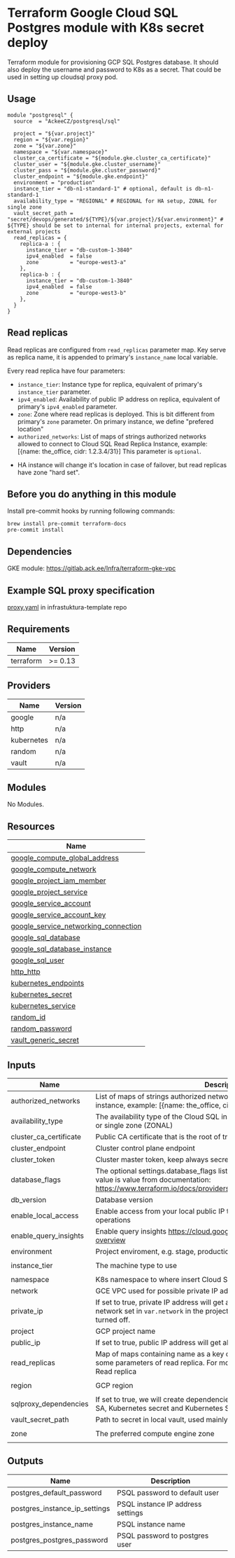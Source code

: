 # Terraform Google Cloud SQL Postgres module with K8s secret deploy

Terraform module for provisioning GCP SQL Postgres database. It should also deploy the username and password to K8s
as a secret. That could be used in setting up cloudsql proxy pod.

## Usage

```hcl
module "postgresql" {
  source  = "AckeeCZ/postgresql/sql"

  project = "${var.project}"
  region = "${var.region}"
  zone = "${var.zone}"
  namespace = "${var.namespace}"
  cluster_ca_certificate = "${module.gke.cluster_ca_certificate}"
  cluster_user = "${module.gke.cluster_username}"
  cluster_pass = "${module.gke.cluster_password}"
  cluster_endpoint = "${module.gke.endpoint}"
  environment = "production"
  instance_tier = "db-n1-standard-1" # optional, default is db-n1-standard-1
  availability_type = "REGIONAL" # REGIONAL for HA setup, ZONAL for single zone
  vault_secret_path = "secret/devops/generated/${TYPE}/${var.project}/${var.environment}" # ${TYPE} should be set to internal for internal projects, external for external projects
  read_replicas = {
    replica-a : {
      instance_tier = "db-custom-1-3840"
      ipv4_enabled  = false
      zone          = "europe-west3-a"
    },
    replica-b : {
      instance_tier = "db-custom-1-3840"
      ipv4_enabled  = false
      zone          = "europe-west3-b"
    },
  }
}
```

## Read replicas

Read replicas are configured from `read_replicas` parameter map. Key serve as replica name, it is appended to primary's `instance_name` local variable.

Every read replica have four parameters:
* `instance_tier`: Instance type for replica, equivalent of primary's `instance_tier` parameter.
* `ipv4_enabled`: Availability of public IP address on replica, equivalent of primary's `ipv4_enabled` parameter.
* `zone`: Zone where read replicas is deployed. This is bit different from primary's `zone` parameter. On primary instance, we define "prefered location"
* `authorized_networks`: List of maps of strings authorized networks allowed to connect to Cloud SQL Read Replica Instance, example: [{name: the_office, cidr: 1.2.3.4/31}] This parameter is `optional`.
- HA instance will change it's location in case of failover, but read replicas have zone "hard set".

## Before you do anything in this module

Install pre-commit hooks by running following commands:

```shell script
brew install pre-commit terraform-docs
pre-commit install
```

## Dependencies

GKE module: https://gitlab.ack.ee/Infra/terraform-gke-vpc

## Example SQL proxy specification

[proxy.yaml](https://gitlab.ack.ee/Ackee/infrastruktura-templates/blob/master/k8s/production/services/proxy.yaml) in infrastuktura-template repo

<!-- BEGINNING OF PRE-COMMIT-TERRAFORM DOCS HOOK -->
## Requirements

| Name | Version |
|------|---------|
| terraform | >= 0.13 |

## Providers

| Name | Version |
|------|---------|
| google | n/a |
| http | n/a |
| kubernetes | n/a |
| random | n/a |
| vault | n/a |

## Modules

No Modules.

## Resources

| Name |
|------|
| [google_compute_global_address](https://registry.terraform.io/providers/hashicorp/google/latest/docs/resources/compute_global_address) |
| [google_compute_network](https://registry.terraform.io/providers/hashicorp/google/latest/docs/data-sources/compute_network) |
| [google_project_iam_member](https://registry.terraform.io/providers/hashicorp/google/latest/docs/resources/project_iam_member) |
| [google_project_service](https://registry.terraform.io/providers/hashicorp/google/latest/docs/resources/project_service) |
| [google_service_account](https://registry.terraform.io/providers/hashicorp/google/latest/docs/resources/service_account) |
| [google_service_account_key](https://registry.terraform.io/providers/hashicorp/google/latest/docs/resources/service_account_key) |
| [google_service_networking_connection](https://registry.terraform.io/providers/hashicorp/google/latest/docs/resources/service_networking_connection) |
| [google_sql_database](https://registry.terraform.io/providers/hashicorp/google/latest/docs/resources/sql_database) |
| [google_sql_database_instance](https://registry.terraform.io/providers/hashicorp/google/latest/docs/resources/sql_database_instance) |
| [google_sql_user](https://registry.terraform.io/providers/hashicorp/google/latest/docs/resources/sql_user) |
| [http_http](https://registry.terraform.io/providers/hashicorp/http/latest/docs/data-sources/http) |
| [kubernetes_endpoints](https://registry.terraform.io/providers/hashicorp/kubernetes/latest/docs/resources/endpoints) |
| [kubernetes_secret](https://registry.terraform.io/providers/hashicorp/kubernetes/latest/docs/resources/secret) |
| [kubernetes_service](https://registry.terraform.io/providers/hashicorp/kubernetes/latest/docs/resources/service) |
| [random_id](https://registry.terraform.io/providers/hashicorp/random/latest/docs/resources/id) |
| [random_password](https://registry.terraform.io/providers/hashicorp/random/latest/docs/resources/password) |
| [vault_generic_secret](https://registry.terraform.io/providers/hashicorp/vault/latest/docs/resources/generic_secret) |

## Inputs

| Name | Description | Type | Default | Required |
|------|-------------|------|---------|:--------:|
| authorized\_networks | List of maps of strings authorized networks allowed to connect to Cloud SQL instance, example: [{name: the\_office, cidr: 1.2.3.4/31}] | `list(map(string))` | `[]` | no |
| availability\_type | The availability type of the Cloud SQL instance, high availability (REGIONAL) or single zone (ZONAL) | `string` | `"ZONAL"` | no |
| cluster\_ca\_certificate | Public CA certificate that is the root of trust for the GKE K8s cluster | `string` | n/a | yes |
| cluster\_endpoint | Cluster control plane endpoint | `string` | n/a | yes |
| cluster\_token | Cluster master token, keep always secret! | `string` | n/a | yes |
| database\_flags | The optional settings.database\_flags list of values, where key is name and value is value from documentation: https://www.terraform.io/docs/providers/google/r/sql_database_instance.html | `map(string)` | `{}` | no |
| db\_version | Database version | `string` | `"POSTGRES_11"` | no |
| enable\_local\_access | Enable access from your local public IP to allow some postprocess PSQL operations | `bool` | `false` | no |
| enable\_query\_insights | Enable query insights https://cloud.google.com/sql/docs/postgres/insights-overview | `bool` | `true` | no |
| environment | Project enviroment, e.g. stage, production and development | `string` | `"development"` | no |
| instance\_tier | The machine type to use | `string` | `"db-custom-1-3840"` | no |
| namespace | K8s namespace to where insert Cloud SQL credentials secrets | `string` | `"production"` | no |
| network | GCE VPC used for possible private IP addresses | `string` | `"default"` | no |
| private\_ip | If set to true, private IP address will get allocated and connect it to VPC network set in `var.network` in the project -- once enabled, this can't be turned off. | `bool` | `false` | no |
| project | GCP project name | `string` | n/a | yes |
| public\_ip | If set to true, public IP address will get allocated | `bool` | `false` | no |
| read\_replicas | Map of maps containing name as a key of read\_replicas mapa and settings some parameters of read replica. For more information see README part Read replica | `map` | `{}` | no |
| region | GCP region | `string` | `"europe-west3"` | no |
| sqlproxy\_dependencies | If set to true, we will create dependencies for running SQLproxy - GCP IAM SA, Kubernetes secret and Kubernetes Service | `bool` | `true` | no |
| vault\_secret\_path | Path to secret in local vault, used mainly to save gke credentials | `string` | n/a | yes |
| zone | The preferred compute engine zone | `string` | `"europe-west3-c"` | no |

## Outputs

| Name | Description |
|------|-------------|
| postgres\_default\_password | PSQL password to default user |
| postgres\_instance\_ip\_settings | PSQL instance IP address settings |
| postgres\_instance\_name | PSQL instance name |
| postgres\_postgres\_password | PSQL password to postgres user |
<!-- END OF PRE-COMMIT-TERRAFORM DOCS HOOK -->

